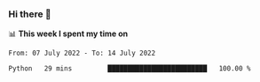 ### Hi there 👋

📊 __This week I spent my time on__
<!--START_SECTION:waka-->

```text
From: 07 July 2022 - To: 14 July 2022

Python   29 mins         █████████████████████████   100.00 %
```

<!--END_SECTION:waka-->
<!--
**SREEHARI-M-S/SREEHARI-M-S** is a ✨ _special_ ✨ repository because its `README.md` (this file) appears on your GitHub profile.

Here are some ideas to get you started:

- 🔭 I’m currently working on ...
- 🌱 I’m currently learning ...
- 👯 I’m looking to collaborate on ...
- 🤔 I’m looking for help with ...
- 💬 Ask me about ...
- 📫 How to reach me: ...
- 😄 Pronouns: ...
- ⚡ Fun fact: ...
-->
